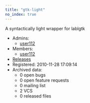 ```yaml
---
title: "gtk-light"
no_index: true
---
```


A syntactically light wrapper for lablgtk


* Admins:
  * [user112](/users/user112)
* Members:
  * [user112](/users/user112)
* [Releases](https://download.ocamlcore.org/gtk-light)
* Registered: 2010-11-28 17:09:14
* Archived data:
  * 0 open bugs
  * 0 open feature requests
  * 0 mailing list
  * 2 VCS
  * 0 released files
